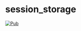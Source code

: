 # session_storage

[![Pub](https://img.shields.io/pub/v/session_storage.svg)](https://pub.dartlang.org/packages/session_storage)
